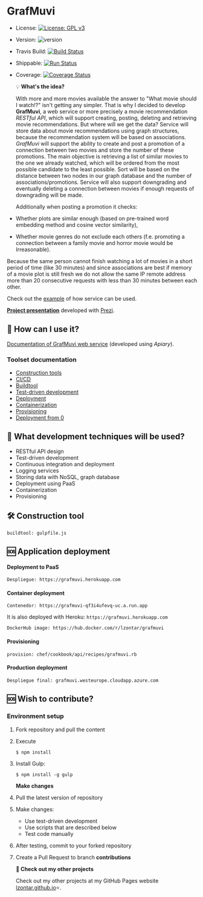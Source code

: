 # GrafMuvi

* License: [![License: GPL v3](https://img.shields.io/badge/License-GPLv3-blue.svg)](https://www.gnu.org/licenses/gpl-3.0)
* Version: ![version](https://img.shields.io/badge/version-0.4.1-blue)
* Travis Build: [![Build Status](https://travis-ci.com/lzontar/GrafMuvi.svg?branch=master)](https://travis-ci.com/lzontar/GrafMuvi)
* Shippable: [![Run Status](https://api.shippable.com/projects/5d950376945f6b00077d2707/badge?branch=master)](https://app.shippable.com/github/lzontar/GrafMuvi/dashboard)
* Coverage: [![Coverage Status](https://coveralls.io/repos/github/lzontar/GrafMuvi/badge.svg?branch=master)](https://coveralls.io/github/lzontar/GrafMuvi?branch=master)

  💡 **What's the idea?**

  With more and more movies available the answer to "What movie should I watch⁉" isn't getting any simpler. That is why I decided to develop **GrafMuvi**, a web service or more precisely a movie recommendation _RESTful API_, which will support creating, posting, deleting and retrieving movie recommendations. But where will we get the data? Service will store data about movie recommendations using graph structures, because the recommendation system will be based on associations. _GrafMuvi_ will support the ability to create and post a promotion of a connection between two movies and store the number of these promotions. The main objective is retrieving a list of similar movies to the one we already watched, which will be ordered from the most possible candidate to the least possible. Sort will be based on the distance between two nodes in our graph database and the number of associations/promotions. Service will also support downgrading and eventually deleting a connection between movies if enough requests of downgrading will be made.

  Additionally when posting a promotion it checks:

* Whether plots are similar enough \(based on pre-trained word embedding method and cosine vector similarity\),
* Whether movie genres do not exclude each others \(f.e. promoting a connection between a family movie and horror movie would be Irreasonable\).

Because the same person cannot finish watching a lot of movies in a short period of time \(like 30 minutes\) and since associations are best if memory of a movie plot is still fresh we do not allow the same IP remote address more than 20 consecutive requests with less than 30 minutes between each other.

Check out the [example](https://github.com/lzontar/GrafMuvi/blob/master/Example.pdf) of how service can be used.

[**Project presentation**](https://prezi.com/view/9WhXBqsVde1Dl0HGYy89/) developed with [Prezi](https://prezi.com/).

## 📃 How can I use it?

[Documentation of GrafMuvi web service](https://grafmuvi.docs.apiary.io/#) \(developed using _Apiary_\).

### Toolset documentation

* [Construction tools](https://github.com/lzontar/GrafMuvi/blob/master/docs/Construction_tools.md)
* [CI/CD](https://github.com/lzontar/GrafMuvi/blob/master/docs/CI.md)
* [Buildtool](https://github.com/lzontar/GrafMuvi/blob/master/docs/Buildtool.md)
* [Test-driven development](https://github.com/lzontar/GrafMuvi/blob/master/docs/Test-driven_development.md)
* [Deployment](https://github.com/lzontar/GrafMuvi/blob/master/docs/Deployment.md)
* [Containerization](https://github.com/lzontar/GrafMuvi/blob/master/docs/Containerization.md)
* [Provisioning](https://github.com/lzontar/GrafMuvi/blob/master/docs/Provisioning.md)
* [Deployment from 0](https://github.com/lzontar/GrafMuvi/blob/master/docs/Deployment_From_Zero.md)

## 📖 What development techniques will be used?

* RESTful API design
* Test-driven development
* Continuous integration and deployment
* Logging services
* Storing data with NoSQL, graph database
* Deployment using PaaS
* Containerization
* Provisioning

## 🛠 Construction tool

```text
buildtool: gulpfile.js
```

## 🆘 Application deployment

#### Deployment to PaaS

```text
Despliegue: https://grafmuvi.herokuapp.com
```

#### Container deployment

```text
Contenedor: https://grafmuvi-qf3i4ufevq-uc.a.run.app
```

It is also deployed with Heroku: `https://grafmuvi.herokuapp.com`

```text
DockerHub image: https://hub.docker.com/r/lzontar/grafmuvi
```

#### Provisioning

```text
provision: chef/cookbook/api/recipes/grafmuvi.rb
```

#### Production deployment

```text
Despliegue final: grafmuvi.westeurope.cloudapp.azure.com
```

## 🆘 Wish to contribute?

### Environment setup

1. Fork repository and pull the content
2. Execute

   ```text
   $ npm install
   ```

3. Install Gulp:

   ```text
   $ npm install -g gulp
   ```

   **Make changes**

4. Pull the latest version of repository
5. Make changes:
   * Use test-driven development
   * Use scripts that are described below
   * Test code manually
6. After testing, commit to your forked repository
7. Create a Pull Request to branch **contributions**

   **:link: Check out my other projects**

   Check out my other projects at my GitHub Pages website [lzontar.github.io](https://lzontar.github.io):star:.

